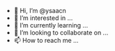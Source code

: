 - 👋 Hi, I’m @ysaacn
- 👀 I’m interested in ...
- 🌱 I’m currently learning ...
- 💞️ I’m looking to collaborate on ...
- 📫 How to reach me ...

<!---
ysaacn/ysaacn is a ✨ special ✨ repository because its `README.md` (this file) appears on your GitHub profile.
You can click the Preview link to take a look at your changes.
--->

